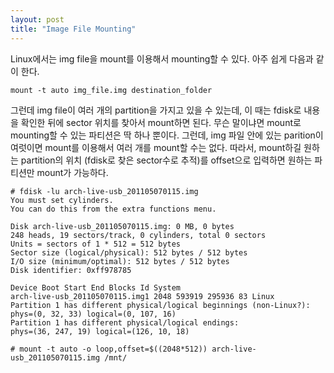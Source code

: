 ```yaml
---
layout: post
title: "Image File Mounting"
---
```


Linux에서는 img file을 mount를 이용해서 mounting할 수 있다. 아주 쉽게 다음과 같이 한다.

```
mount -t auto img_file.img destination_folder
```

그런데 img file이 여러 개의 partition을 가지고 있을 수 있는데, 이 때는 fdisk로 내용을 확인한 뒤에 sector 위치를 찾아서 mount하면 된다. 무슨 말이냐면 mount로 mounting할 수 있는 파티션은 딱 하나 뿐이다. 그런데, img 파일 안에 있는 parition이 여럿이면 mount를 이용해서 여러 개를 mount할 수는 없다. 따라서, mount하길 원하는 partition의 위치 (fdisk로 찾은 sector수로 추적)를 offset으로 입력하면 원하는 파티션만 mount가 가능하다.

```
# fdisk -lu arch-live-usb_201105070115.img
You must set cylinders.
You can do this from the extra functions menu.

Disk arch-live-usb_201105070115.img: 0 MB, 0 bytes
248 heads, 19 sectors/track, 0 cylinders, total 0 sectors
Units = sectors of 1 * 512 = 512 bytes
Sector size (logical/physical): 512 bytes / 512 bytes
I/O size (minimum/optimal): 512 bytes / 512 bytes
Disk identifier: 0xff978785

Device Boot Start End Blocks Id System
arch-live-usb_201105070115.img1 2048 593919 295936 83 Linux
Partition 1 has different physical/logical beginnings (non-Linux?):
phys=(0, 32, 33) logical=(0, 107, 16)
Partition 1 has different physical/logical endings:
phys=(36, 247, 19) logical=(126, 10, 18)

# mount -t auto -o loop,offset=$((2048*512)) arch-live-usb_201105070115.img /mnt/
```
